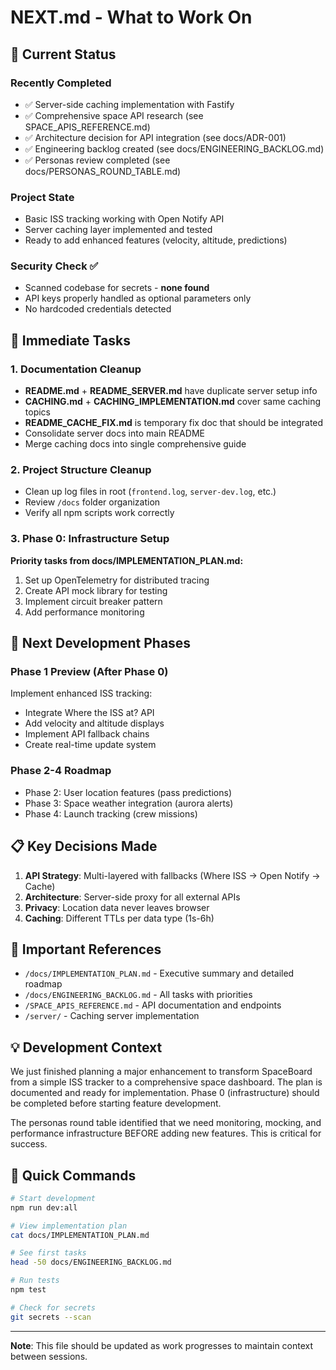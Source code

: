 # NEXT.md - What to Work On

## 📍 Current Status

### Recently Completed
- ✅ Server-side caching implementation with Fastify
- ✅ Comprehensive space API research (see SPACE_APIS_REFERENCE.md)
- ✅ Architecture decision for API integration (see docs/ADR-001)
- ✅ Engineering backlog created (see docs/ENGINEERING_BACKLOG.md)
- ✅ Personas review completed (see docs/PERSONAS_ROUND_TABLE.md)

### Project State
- Basic ISS tracking working with Open Notify API
- Server caching layer implemented and tested
- Ready to add enhanced features (velocity, altitude, predictions)

### Security Check ✅
- Scanned codebase for secrets - **none found**
- API keys properly handled as optional parameters only
- No hardcoded credentials detected

## 🎯 Immediate Tasks

### 1. Documentation Cleanup
- **README.md** + **README_SERVER.md** have duplicate server setup info
- **CACHING.md** + **CACHING_IMPLEMENTATION.md** cover same caching topics
- **README_CACHE_FIX.md** is temporary fix doc that should be integrated
- Consolidate server docs into main README
- Merge caching docs into single comprehensive guide

### 2. Project Structure Cleanup
- Clean up log files in root (`frontend.log`, `server-dev.log`, etc.)
- Review `/docs` folder organization
- Verify all npm scripts work correctly

### 3. Phase 0: Infrastructure Setup
**Priority tasks from docs/IMPLEMENTATION_PLAN.md:**
1. Set up OpenTelemetry for distributed tracing
2. Create API mock library for testing
3. Implement circuit breaker pattern
4. Add performance monitoring

## 🚀 Next Development Phases

### Phase 1 Preview (After Phase 0)
Implement enhanced ISS tracking:
- Integrate Where the ISS at? API
- Add velocity and altitude displays
- Implement API fallback chains
- Create real-time update system

### Phase 2-4 Roadmap
- Phase 2: User location features (pass predictions)
- Phase 3: Space weather integration (aurora alerts)
- Phase 4: Launch tracking (crew missions)

## 📋 Key Decisions Made

1. **API Strategy**: Multi-layered with fallbacks (Where ISS → Open Notify → Cache)
2. **Architecture**: Server-side proxy for all external APIs
3. **Privacy**: Location data never leaves browser
4. **Caching**: Different TTLs per data type (1s-6h)

## 🔗 Important References

- `/docs/IMPLEMENTATION_PLAN.md` - Executive summary and detailed roadmap
- `/docs/ENGINEERING_BACKLOG.md` - All tasks with priorities
- `/SPACE_APIS_REFERENCE.md` - API documentation and endpoints
- `/server/` - Caching server implementation

## 💡 Development Context

We just finished planning a major enhancement to transform SpaceBoard from a simple ISS tracker to a comprehensive space dashboard. The plan is documented and ready for implementation. Phase 0 (infrastructure) should be completed before starting feature development.

The personas round table identified that we need monitoring, mocking, and performance infrastructure BEFORE adding new features. This is critical for success.

## 🏃 Quick Commands

```bash
# Start development
npm run dev:all

# View implementation plan
cat docs/IMPLEMENTATION_PLAN.md

# See first tasks
head -50 docs/ENGINEERING_BACKLOG.md

# Run tests
npm test

# Check for secrets
git secrets --scan
```

---

**Note**: This file should be updated as work progresses to maintain context between sessions.